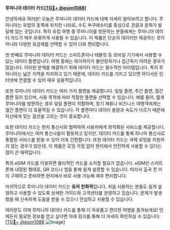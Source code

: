 **루마니아 데이터 카드[[TG💪+ @esim1088](https://t.me/s/esim1088)]**

안녕하세요 여러분! 오늘은 루마니아 데이터 카드에 대해 자세히 알아보려고 합니다. 루마니아는 유럽의 동쪽에 위치한 나라로, 수도 부쿠레슈티를 중심으로 관광과 문화가 발달해 있는 곳입니다. 특히 유럽 여행 중 루마니아를 방문하는 분들에게는 루마니아 데이터 카드가 매우 유용하게 사용될 수 있습니다. 이 제품은 단순히 데이터만 제공하는 것이 아니라 다양한 요금제를 선택할 수 있어 더욱 편리합니다.

첫 번째로 루마니아 데이터 카드는 스마트폰이나 태블릿 등 모바일 기기에서 사용할 수 있는 데이터 플랜입니다. 여행 중에는 와이파이가 불안정하거나 접근하기 어려운 경우가 많습니다. 이러한 문제를 해결하기 위해 데이터 카드는 필수적인 아이템입니다. 특히 루마니아는 넓은 지역을 차지하고 있기 때문에, 데이터 카드를 가지고 있으면 어디서든 인터넷에 연결할 수 있어 매우 실용적입니다.

또한 루마니아 데이터 카드는 여러 가지 플랜을 제공합니다. 일일 플랜, 주간 플랜, 월간 플랜 등이 있으며, 사용 목적에 따라 적절한 플랜을 선택할 수 있습니다. 예를 들어, 짧게 루마니아를 방문하는 경우 일일 플랜이 적합하며, 장기 체류나 비즈니스 여행객에게는 월간 플랜이 더 효율적일 수 있습니다. 각 플랜마다 데이터 용량과 속도가 다르기 때문에 자신에게 맞는 옵션을 고르는 것이 중요합니다.

또한 데이터 카드는 현지 통신사와 협력하여 사용자에게 최적화된 서비스를 제공합니다. 루마니아에서는 여러 통신사들이 활동하고 있지만, 데이터 카드를 통해 하나의 통신사로 통합된 서비스를 받을 수 있어 더욱 간편합니다. 또한 데이터 카드는 국제 로밍을 지원하지 않는 경우가 많은데, 이 제품은 로밍 걱정 없이 현지에서 안전하게 사용할 수 있다는 점이 큰 매력입니다.

특히 eSIM 카드를 이용하면 물리적인 카드를 소지할 필요가 없습니다. eSIM은 스마트폰에 내장된 형태로, QR 코드나 앱을 통해 쉽게 설정할 수 있습니다. 따라서 출국 전 미리 구매하고 준비하면 현지에서 바로 사용 가능해 매우 편리합니다.

마지막으로 루마니아 데이터 카드는 **유저 친화적**입니다. 처음 사용하는 분들도 쉽게 설정하고 사용할 수 있도록 상세한 가이드와 고객센터를 운영하고 있습니다. 문제가 발생했을 때 신속하게 도움을 받을 수 있으니 안심하고 사용할 수 있습니다.

여러분도 이제 루마니아 데이터 카드를 통해 더 자유롭고 편리한 여행을 즐겨보세요! 언제든지 필요한 정보를 얻고 싶다면 아래 링크를 통해 더 자세히 확인하실 수 있습니다. [[TG💪+ @esim1088](https://t.me/s/esim1088) ![Image](https://i.postimg.cc/Y0z9fWf4/image.png)]